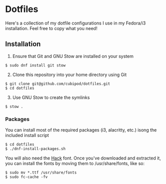# Dotfiles
Here's a collection of my dotfile configurations I use in my
Fedora/i3 installation. Feel free to copy what you need!

## Installation
1. Ensure that Git and GNU Stow are installed on your system
```
$ sudo dnf install git stow
```
2. Clone this repository into your home directory using Git
```
$ git clone git@github.com/cubipod/dotfiles.git
$ cd dotfiles
```
3. Use GNU Stow to create the symlinks
```
$ stow .
```

### Packages
You can install most of the required packages (i3, alacritty, etc.)
isong the included install script
```
$ cd dotfiles
$ ./dnf-install-packages.sh
```

You will also need the [Hack](https://github.com/ryanoasis/nerd-fonts/releases/latest/download/Hack.tar.xz) font.
Once you've downloaded and extracted it, you can install the fonts by moving them to /usr/share/fonts, like so:
```
$ sudo mv *.ttf /usr/share/fonts
$ sudo fc-cache -fv
```
